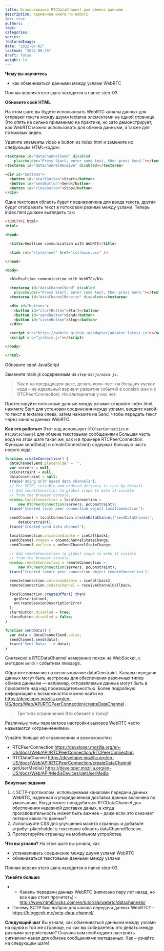 ```yaml
---
title: Использование RTCDataChannel для обмена данными
description: Карманная книга по WebRTC
toc: true
authors:
tags: 
categories:
series:
featuredImage:
date: "2022-07-02"
lastmod: "2022-06-28"
draft: false
weight: 14
---
```


**Чему вы научитесь**
- как обмениваться данными между узлами WebRTC

Полная версия этого шага находится в папке step-03.

**Обновите свой HTML**

На этом шаге вы будете использовать WebRTC каналы данных для отправки текста между двумя textarea элементами на одной странице. Это опять не сильно применимо на практике, но зато демонстрирует, как WebRTC можно использовать для обмена данными, а также для потоковых видео.

Удалите элементы video и button из index.html и замените их следующим HTML-кодом:

```html
<textarea id="dataChannelSend" disabled
    placeholder="Press Start, enter some text, then press Send."></textarea>
<textarea id="dataChannelReceive" disabled></textarea>

<div id="buttons">
  <button id="startButton">Start</button>
  <button id="sendButton">Send</button>
  <button id="closeButton">Stop</button>
</div>
```

Одна текстовая область будет предназначена для ввода текста, другая будет отображать текст в потоковом режиме между узлами.
Теперь index.html должен выглядеть так:

```html
<!DOCTYPE html>
<html>

<head>

  <title>Realtime communication with WebRTC</title>

  <link rel="stylesheet" href="css/main.css" />

</head>

<body>

  <h1>Realtime communication with WebRTC</h1>

  <textarea id="dataChannelSend" disabled
    placeholder="Press Start, enter some text, then press Send."></textarea>
  <textarea id="dataChannelReceive" disabled></textarea>

  <div id="buttons">
    <button id="startButton">Start</button>
    <button id="sendButton">Send</button>
    <button id="closeButton">Stop</button>
  </div>

  <script src="https://webrtc.github.io/adapter/adapter-latest.js"></script>
  <script src="js/main.js"></script>

</body>

</html>
```

Обновите свой JavaScript

Замените main.js содержимым из _`step-03/js/main.js`_.

> Как и на предыдущем шаге, делать копи-паст на больших кусках кода – не идеальный вариант развития событий в codelab (как и с RTCPeerConnection). Но альтернатив у нас нет.

Протестируйте потоковые данные между узлами: откройте index.html, нажмите Start для установки соединения между узлами, введите какой-то текст в textarea слева, затем нажмите на Send, чтобы передать текст через каналы данных WebRTC.

**Как это работает**
Этот код использует `RTCPeerConnection` и `RTCDataChannel` для обмена текстовыми сообщениями 
Большая часть кода на этом шаге такая же, как и в примере RTCPeerConnection.
Функции sendData() и createConnection() содержат большую часть нового кода:

```javascript
function createConnection() {
  dataChannelSend.placeholder = '';
  var servers = null;
  pcConstraint = null;
  dataConstraint = null;
  trace('Using SCTP based data channels');
  // For SCTP, reliable and ordered delivery is true by default.
  // Add localConnection to global scope to make it visible
  // from the browser console.
  window.localConnection = localConnection =
      new RTCPeerConnection(servers, pcConstraint);
  trace('Created local peer connection object localConnection');

  sendChannel = localConnection.createDataChannel('sendDataChannel',
      dataConstraint);
  trace('Created send data channel');

  localConnection.onicecandidate = iceCallback1;
  sendChannel.onopen = onSendChannelStateChange;
  sendChannel.onclose = onSendChannelStateChange;

  // Add remoteConnection to global scope to make it visible
  // from the browser console.
  window.remoteConnection = remoteConnection =
      new RTCPeerConnection(servers, pcConstraint);
  trace('Created remote peer connection object remoteConnection');

  remoteConnection.onicecandidate = iceCallback2;
  remoteConnection.ondatachannel = receiveChannelCallback;

  localConnection.createOffer().then(
    gotDescription1,
    onCreateSessionDescriptionError
  );
  startButton.disabled = true;
  closeButton.disabled = false;
}

function sendData() {
  var data = dataChannelSend.value;
  sendChannel.send(data);
  trace('Sent Data: ' + data);
}
```

Синтаксис в RTCDataChannel намеренно похож на WebSocket, с методом `send()` событием message.

Обратите внимание на использование dataConstraint. Каналы передачи данных могут быть настроены для обеспечения различных типов обмена данными — например, отправляемые данные могут быть в приоритете над над производительностью. Более подробную информацию о возможностях можно найти на https://developer.mozilla.org/en-US/docs/Web/API/RTCPeerConnection/createDataChannel .

> Три типа ограничений
Это сбивает с толку!

Различные типы параметров настройки вызовов WebRTC часто называются «ограничениями». 

Узнайте больше об ограничениях и возможностях:

- RTCPeerConnection https://developer.mozilla.org/en-US/docs/Web/API/RTCPeerConnection/RTCPeerConnection 
- RTCDataChannel https://developer.mozilla.org/en-US/docs/Web/API/RTCPeerConnection/createDataChannel 
- getUserMedia() https://developer.mozilla.org/en-US/docs/Web/API/MediaDevices/getUserMedia 

**Бонусные задания**
1)	с SCTP-протоколом, используемым каналами передачи данных WebRTC, надежная и упорядоченная доставка данных включена по умолчанию. Когда может понадобиться RTCDataChannel для обеспечения надежной доставки даных, а когда производительность может быть важнее – даже если это означает потерю каких-то данных?
2)	Используйте CSS для улучшения макета страницы и добавьте атрибут placeholder в текстовую область dataChannelReceive.
3)	Протестируйте страницу на мобильном устройстве.

**Что вы узнали?**
На этом шаге вы узнали, как
- устанавливать соединение между двумя узлами WebRTC
- обмениваться текстовыми данными между узлами

Полная версия этого шага находится в папке step-03.

**Узнайте больше**
- - Каналы передачи данных WebRTC (написано пару лет назад, но все еще стоит прочитать) - http://www.html5rocks.com/en/tutorials/webrtc/datachannels/ 
- Почему SCTP был выбран для канала передачи данных WebRTC? - https://bloggeek.me/sctp-data-channel/ 

**Следующий шаг**
Вы узнали, как обмениваться данными между узлами на одной и той же странице, но как вы собираетесь это делать между разными устройствами? Сначала вам необходимо настроить сигналинг-канал для обмена сообщениями метаданных. Как – узнайте на следующем шаге!
